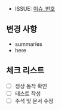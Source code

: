 * ISSUE: [이슈_번호](https://github.com/chunghwanyoon/cruel/issues/[ISSUE_NUMBER])

## 변경 사항
- summaries
- here

## 체크 리스트
- [ ] 정상 동작 확인
- [ ] 테스트 작성
- [ ] 주석 및 문서 수정
